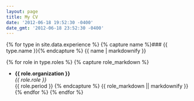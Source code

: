 ```yaml
---
layout: page
title: My CV
date: '2012-06-18 19:52:30 -0400'
date_gmt: '2012-06-18 23:52:30 -0400'
---
```


{% for type in site.data.experience %}
  {% capture name %}### {{ type.name }}{% endcapture %}
  {{ name | markdownify }}

  {% for role in type.roles %}
    {% capture role_markdown %}
- __{{ role.organization  }}__  
  _{{ role.role }}_  
  {{ role.period }}
    {% endcapture %}
    {{ role_markdown || markdownify }}
  {% endfor %}
{% endfor %}
